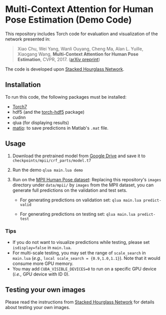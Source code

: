 # Multi-Context Attention for Human Pose Estimation  (Demo Code)

This repository includes Torch code for evaluation and visualization of the network presented in:

> Xiao Chu, Wei Yang, Wanli Ouyang, Cheng Ma, Alan L. Yuille, Xiaogang Wang,
> **Multi-Context Attention for Human Pose Estimation**,
> CVPR, 2017. ([arXiv preprint](https://arxiv.org/abs/1702.07432))

The code is developed upon [Stacked Hourglass Network](https://github.com/anewell/pose-hg-demo).

## Installation

To run this code, the following packages must be installed:

- [Torch7](https://github.com/torch/torch7)
- hdf5 (and the [torch-hdf5](https://github.com/deepmind/torch-hdf5/) package)
- cudnn
- qlua (for displaying results)
- [matio](https://github.com/soumith/matio-ffi.torch): to save predictions in Matlab's `.mat` file.

## Usage

1. Download the pretrained model from [Google Drive](https://drive.google.com/open?id=0B63t5HSgY4SQZV9vN1hnMEItYTg) and save it to `checkpoints/mpii/crf_parts/model.t7`

2. Run the demo 
`qlua main.lua demo`

3. Run on the [MPII Human Pose dataset](http://human-pose.mpi-inf.mpg.de): 
Replacing this repository's `images` directory under `data/mpii/` by `images` from the MPII dataset, you can generate full predictions on the validation and test sets.
   - For generating predictions on validation set:
   `qlua main.lua predict-valid`

   - For generating predictions on testing set:
   `qlua main.lua predict-test`



### Tips
- If you do not want to visualize predictions while testing, please set `isdisplay=false` in `main.lua`.
- For multi-scale testing, you may set the range of `scale_search` in `main.lua` (*e.g.,* `local scale_search = {0.9,1.0,1.1}`). Note that it would consume more GPU memory. 
- You may add `CUDA_VISIBLE_DEVICES=0` to run on a specific GPU device (*i.e.,* GPU device with ID 0).

## Testing your own images

Please read the instructions from [Stacked Hourglass Network](https://github.com/anewell/pose-hg-demo) for details about testing your own images. 
